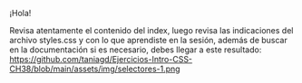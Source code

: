 ¡Hola!

Revisa atentamente el contenido del index, luego revisa las indicaciones del archivo styles.css y con lo que aprendiste en la sesión, además de buscar en la documentación si es necesario, debes llegar a este resultado: 
https://github.com/taniagd/Ejercicios-Intro-CSS-CH38/blob/main/assets/img/selectores-1.png

